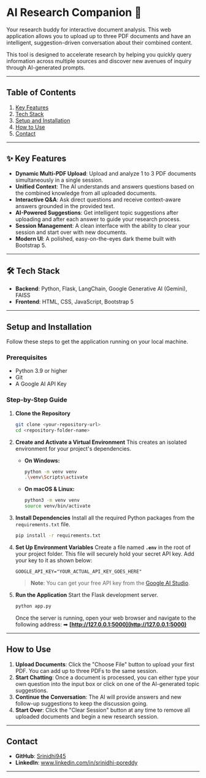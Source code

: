 # AI Research Companion 🤖

Your research buddy for interactive document analysis. This web application allows you to upload up to three PDF documents and have an intelligent, suggestion-driven conversation about their combined content.

This tool is designed to accelerate research by helping you quickly query information across multiple sources and discover new avenues of inquiry through AI-generated prompts.

-----

##  Table of Contents

1.  [Key Features](https://www.google.com/search?q=%23-key-features)
2.  [Tech Stack](https://www.google.com/search?q=%23-tech-stack)
3.  [Setup and Installation](https://www.google.com/search?q=%23-setup-and-installation)
4.  [How to Use](https://www.google.com/search?q=%23-how-to-use)
5.  [Contact](https://www.google.com/search?q=%23-contact)

-----

## ✨ Key Features

  * **Dynamic Multi-PDF Upload**: Upload and analyze 1 to 3 PDF documents simultaneously in a single session.
  * **Unified Context**: The AI understands and answers questions based on the combined knowledge from all uploaded documents.
  * **Interactive Q\&A**: Ask direct questions and receive context-aware answers grounded in the provided text.
  * **AI-Powered Suggestions**: Get intelligent topic suggestions after uploading and after each answer to guide your research process.
  * **Session Management**: A clean interface with the ability to clear your session and start over with new documents.
  * **Modern UI**: A polished, easy-on-the-eyes dark theme built with Bootstrap 5.

-----

## 🛠 Tech Stack

  * **Backend**: Python, Flask, LangChain, Google Generative AI (Gemini), FAISS
  * **Frontend**: HTML, CSS, JavaScript, Bootstrap 5

-----

##  Setup and Installation

Follow these steps to get the application running on your local machine.

### Prerequisites

  * Python 3.9 or higher
  * Git
  * A Google AI API Key

### Step-by-Step Guide

1.  **Clone the Repository**

    ```bash
    git clone <your-repository-url>
    cd <repository-folder-name>
    ```

2.  **Create and Activate a Virtual Environment**
    This creates an isolated environment for your project's dependencies.

      * **On Windows:**

        ```bash
        python -m venv venv
        .\venv\Scripts\activate
        ```

      * **On macOS & Linux:**

        ```bash
        python3 -m venv venv
        source venv/bin/activate
        ```

3.  **Install Dependencies**
    Install all the required Python packages from the `requirements.txt` file.

    ```bash
    pip install -r requirements.txt
    ```

4.  **Set Up Environment Variables**
    Create a file named **`.env`** in the root of your project folder. This file will securely hold your secret API key. Add your key to it as shown below:

    ```env
    GOOGLE_API_KEY="YOUR_ACTUAL_API_KEY_GOES_HERE"
    ```

    > **Note**: You can get your free API key from the [Google AI Studio](https://aistudio.google.com/app/apikey).

5.  **Run the Application**
    Start the Flask development server.

    ```bash
    python app.py
    ```

    Once the server is running, open your web browser and navigate to the following address:
    ➡ **[http://127.0.0.1:5000](http://127.0.0.1:5000)**

-----

##  How to Use

1.  **Upload Documents**: Click the "Choose File" button to upload your first PDF. You can add up to three PDFs to the same session.
2.  **Start Chatting**: Once a document is processed, you can either type your own question into the input box or click on one of the AI-generated topic suggestions.
3.  **Continue the Conversation**: The AI will provide answers and new follow-up suggestions to keep the discussion going.
4.  **Start Over**: Click the "Clear Session" button at any time to remove all uploaded documents and begin a new research session.

-----

##  Contact

  * **GitHub**: [Srinidhi945](https://www.google.com/search?q=https://github.com/Srinidhi945)
  * **LinkedIn**: www.linkedin.com/in/srinidhi-poreddy
 

-----
